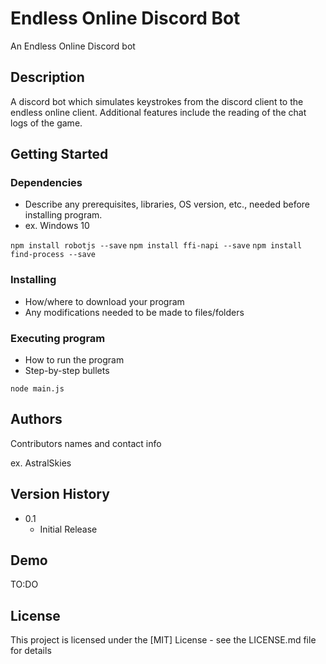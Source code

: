 # Endless Online Discord Bot

An Endless Online Discord bot

## Description

A discord bot which simulates keystrokes from the discord client to the endless online client. Additional features include the reading of the chat logs of the game.

## Getting Started

### Dependencies

* Describe any prerequisites, libraries, OS version, etc., needed before installing program.
* ex. Windows 10

```npm install robotjs --save```
```npm install ffi-napi --save```
```npm install find-process --save```

### Installing

* How/where to download your program
* Any modifications needed to be made to files/folders

### Executing program

* How to run the program
* Step-by-step bullets
```
node main.js
```

## Authors

Contributors names and contact info

ex. AstralSkies


## Version History

* 0.1
    * Initial Release

## Demo

TO:DO

## License

This project is licensed under the [MIT] License - see the LICENSE.md file for details

